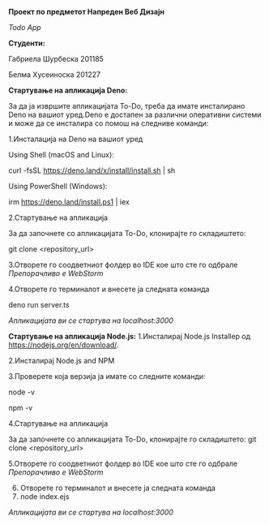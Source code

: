 **Проект по предметот Напреден Веб Дизајн**

_Todo App_ 


**Студенти:**

Габриела Шурбеска 201185

Белма Хусеиноска 201227

**Стартување на апликација Deno:**

За да ја извршите апликацијата To-Do, треба да имате инсталирано Deno на вашиот уред.Deno е достапен за различни оперативни системи и може да се инсталира со помош на следниве команди:

1.Инсталација на Deno на вашиот уред

Using Shell (macOS and Linux):

curl -fsSL https://deno.land/x/install/install.sh | sh

Using PowerShell (Windows):

irm https://deno.land/install.ps1 | iex

2.Стартување на апликација

За да започнете со апликацијата To-Do, клонирајте го складиштето:

git clone <repository_url>

3.Отворете го соодветниот фолдер во IDE кое што сте го одбрале
*Препорачливо е WebStorm*

4.Отворете го терминалот и внесете ја следната команда

deno run server.ts

*Апликацијата ви се стартува на localhost:3000*

**Стартување на апликација Node.js:**
1.Инсталирај Node.js Installeр од  https://nodejs.org/en/download/.

2.Инсталирај Node.js and NPM

3.Проверете која верзија ја имате со следните команди:

node -v

npm -v

4.Стартување на апликација

За да започнете со апликацијата To-Do, клонирајте го складиштето:
git clone <repository_url>

5.Отворете го соодветниот фолдер во IDE кое што сте го одбрале
*Препорачливо е WebStorm*

6. Отворете го терминалот и внесете ја следната команда
7. 
   node index.ejs

 *Апликацијата ви се стартува на localhost:3000*

